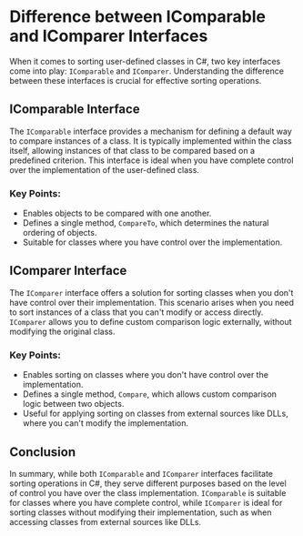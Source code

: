 # Difference between IComparable and IComparer Interfaces

When it comes to sorting user-defined classes in C#, two key interfaces come into play: `IComparable` and `IComparer`. Understanding the difference between these interfaces is crucial for effective sorting operations.

## IComparable Interface

The `IComparable` interface provides a mechanism for defining a default way to compare instances of a class. It is typically implemented within the class itself, allowing instances of that class to be compared based on a predefined criterion. This interface is ideal when you have complete control over the implementation of the user-defined class.

### Key Points:
- Enables objects to be compared with one another.
- Defines a single method, `CompareTo`, which determines the natural ordering of objects.
- Suitable for classes where you have control over the implementation.

## IComparer Interface

The `IComparer` interface offers a solution for sorting classes when you don't have control over their implementation. This scenario arises when you need to sort instances of a class that you can't modify or access directly. `IComparer` allows you to define custom comparison logic externally, without modifying the original class.

### Key Points:
- Enables sorting on classes where you don't have control over the implementation.
- Defines a single method, `Compare`, which allows custom comparison logic between two objects.
- Useful for applying sorting on classes from external sources like DLLs, where you can't modify the implementation.

## Conclusion

In summary, while both `IComparable` and `IComparer` interfaces facilitate sorting operations in C#, they serve different purposes based on the level of control you have over the class implementation. `IComparable` is suitable for classes where you have complete control, while `IComparer` is ideal for sorting classes without modifying their implementation, such as when accessing classes from external sources like DLLs.

